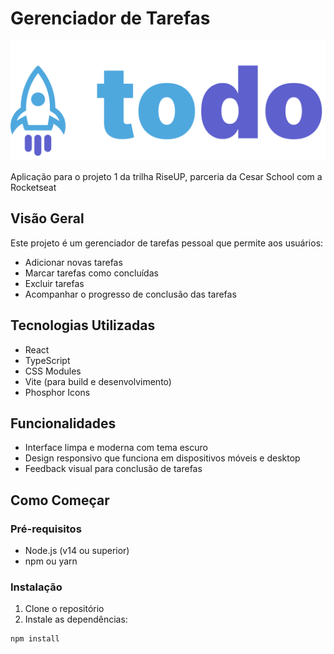 # Gerenciador de Tarefas

![Logo do Projeto](./src/assets/todo-logo.png)

Aplicação para o projeto 1 da trilha RiseUP, parceria da Cesar School com a Rocketseat

## Visão Geral

Este projeto é um gerenciador de tarefas pessoal que permite aos usuários:
- Adicionar novas tarefas
- Marcar tarefas como concluídas
- Excluir tarefas
- Acompanhar o progresso de conclusão das tarefas

## Tecnologias Utilizadas

- React
- TypeScript
- CSS Modules
- Vite (para build e desenvolvimento)
- Phosphor Icons

## Funcionalidades

- Interface limpa e moderna com tema escuro
- Design responsivo que funciona em dispositivos móveis e desktop
- Feedback visual para conclusão de tarefas

## Como Começar

### Pré-requisitos

- Node.js (v14 ou superior)
- npm ou yarn

### Instalação

1. Clone o repositório
2. Instale as dependências:
```bash
npm install
```
